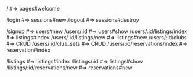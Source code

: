 / #=> pages#welcome

/login #=> sessions#new
/logout #=> sessions#destroy

/signup #=> users#new
/users/:id #=> users#show
/users/:id/listings/index #=> listings#index
/users/:id/listings/new #=> listings#new
/users/:id/clubs #=> CRUD
/users/:id/club_sets #=> CRUD
/users/:id/reservations/index #=> reservation#index

/listings #=> listings#index
/listings/:id #=> listings#show
/listings/:id/reservations/new #=> reservations#new
